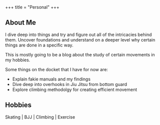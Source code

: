+++
title = "Personal"
+++

## About Me

I dive deep into things and try and figure out all of the intricacies behind them.
Uncover foundations and understand on a deeper level why certain things are done in a specific way.

This is mostly going to be a blog about the study of certain movements in my hobbies.

Some things on the docket that I have for now are:
- Explain fakie manuals and my findings
- Dive deep into overhooks in Jiu Jitsu from bottom guard
- Explore climbing methodolgy for creating efficient movement


## Hobbies
Skating | BJJ | Climbing | Exercise
